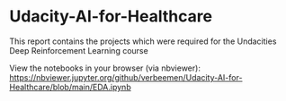 # Udacity-AI-for-Healthcare
This report contains the projects which were required for the Undacities Deep Reinforcement Learning course


View the notebooks in your browser (via nbviewer):
https://nbviewer.jupyter.org/github/verbeemen/Udacity-AI-for-Healthcare/blob/main/EDA.ipynb
